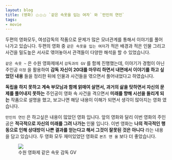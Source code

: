 ```yaml
---
layout: blog
title: (영화) ⚝⚝⚝ `같은 속옷을 입는 여자` 와 `만인의 연인`
tags: 
- movie
---
```


두편의 영화모두, 여성감독의 작품으로 문제가 많은 모녀관계를 통해서 이야기를 풀어 나가고 있습니다. 두편의 영화 중 `같은 속옷을 입는 여자`가 적은 배경과 적은 인물 그리고 사건을 밀도높은 서사로 엮어놓아서 관객들이 다양한 해석을 할 수 있었습니다.

`같은 속옷 ~` 은 수원 영화제에서 `감독과의 GV` 를 함께 진행했는데, 이야기가 경험이 아닌 주인공 `이정` 을 활용하여 **감독 자신이 20대를 마무리 하면서 내면에서 이야기를 하고 싶었던 내용** 들을 정리한 뒤에 인물과 사건들을 엮으면서 풀어내었다고 하였습니다.

**독립을 하지 못하고 계속 부모님과 함께 얽매여 살면서, 과거의 삶을 탓하면서 자신의 문제를 풀어내지 못하는** 주인공이 영화 속 사건을 격으면서 **미래를 향해 시선을 돌리게 되는** 작품으로 설명을 했고, 보고나면 해당 내용이 이해가 되면서 생각이 많아지는 영화 였습니다.

`만인의 연인` 은 하고싶은 내용이 많았던 영화 입니다. 앞의 영화와 달리 이번 영화의 주인공은 **적극적으로 자신의 미래를 그려 나가는** 인물 입니다. 이번 영화는 **나의 적극적인 행동으로 인해 상대방이 나쁜 결과를 얻는다고 해서 그것이 잘못된 것은 아니다** 라는 내용을 담고 있습니다. 두 영화 모두 재미있었던 영화로 `본즈 앤 올` 보다 더 좋았습니다.

<figure class="align-center">
  <img src="{{site.baseurl}}/assets/movie/womans.jpg">
  <figcaption>수원 영화제 같은 속옷 감독 GV</figcaption>
</figure>
